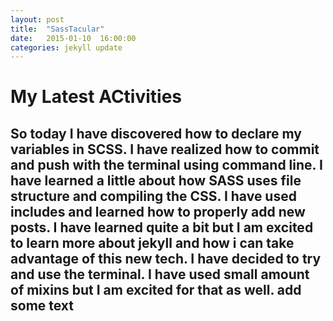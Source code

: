 ```yaml
---
layout: post
title:  "SassTacular"
date:   2015-01-10  16:00:00
categories: jekyll update
---
```

# My Latest ACtivities
## So today I have discovered how to declare my variables in SCSS. I have realized how to commit and push with the terminal using command line. I have learned a little about how SASS uses file structure and compiling the CSS. I have used includes and learned how to properly add new posts. I have learned  quite a bit but I am excited to learn more about jekyll and how i can take advantage of this new tech. I have decided to try and use the terminal. I have used  small amount of mixins but I am excited for that as well. add some text



[jekyll]:      http://jekyllrb.com
[jekyll-gh]:   https://github.com/jekyll/jekyll
[jekyll-help]: https://github.com/jekyll/jekyll-help
